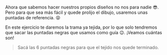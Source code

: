 <gs-attire attire-url="https://raw.githubusercontent.com/MumukiProject/mumuki-guia-gobstones-repeticion-condicional-ii-kids/master/assets/attires/config_1538410692480.json"></gs-attire>

<gs-toolbox toolbox-url="https://raw.githubusercontent.com/MumukiProject/mumuki-guia-gobstones-repeticion-condicional-kids/master/assets/toolbox.xml">
</gs-toolbox>

Ahora que sabemos hacer nuestros propios diseños no nos para nadie :sunglasses:. Pero para que sea más fácil y quede prolijo el dibujo, usaremos unas puntadas de referencia. :stuck_out_tongue_closed_eyes:

En este ejercicio te daremos la trama ya tejida, por lo que solo tendremos que sacar las puntadas negras que usamos como guía :wink:. ¡Veamos cuántas son! 

> Sacá las 6 puntadas negras para que el tejido nos quede terminado. 
